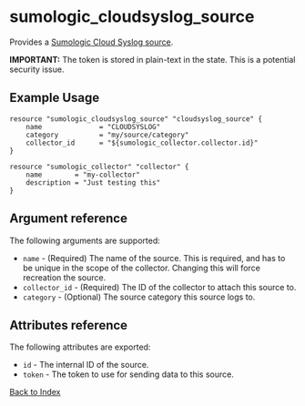 # sumologic_cloudsyslog_source

Provides a [Sumologic Cloud Syslog source][1].

__IMPORTANT:__ The token is stored in plain-text in the state. This is a potential security issue.

## Example Usage
```hcl
resource "sumologic_cloudsyslog_source" "cloudsyslog_source" {
    name              = "CLOUDSYSLOG"
    category          = "my/source/category"
    collector_id      = "${sumologic_collector.collector.id}"
}

resource "sumologic_collector" "collector" {
    name        = "my-collector"
    description = "Just testing this"
}
```

## Argument reference

The following arguments are supported:
- `name` - (Required) The name of the source. This is required, and has to be unique in the scope of the collector. Changing this will force recreation the source.
- `collector_id` - (Required) The ID of the collector to attach this source to.
- `category` - (Optional) The source category this source logs to.

## Attributes reference

The following attributes are exported:
- `id` - The internal ID of the source.
- `token` - The token to use for sending data to this source.

[Back to Index][0]

[0]: ../README.md
[1]: https://help.sumologic.com/Send_Data/Sources/02Sources_for_Hosted_Collectors/Cloud_Syslog_Source
